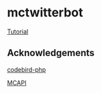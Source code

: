 # mctwitterbot
[Tutorial](https://daltontastic.com/post/142551980581/tutorial-mctwitterbot)

## Acknowledgements

[codebird-php](https://github.com/jublonet/codebird-php)

[MCAPI](https://mcapi.ca/)
